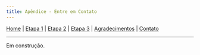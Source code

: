 ```yaml
---
title: Apêndice - Entre em Contato
---
```


[Home](/master-degree-dissertation) | [Etapa 1](etapa-1) | [Etapa 2](etapa-2) | [Etapa 3](etapa-3) | [Agradecimentos](agradecimentos) | [Contato](contato)
<hr/>

Em construção.